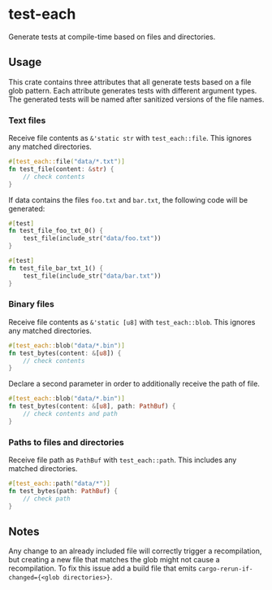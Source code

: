 
# test-each

Generate tests at compile-time based on files and directories.

## Usage

This crate contains three attributes that all generate tests based on a file glob pattern. Each attribute generates tests with different argument types. The generated tests will be named after sanitized versions of the file names.

### Text files

Receive file contents as `&'static str` with `test_each::file`. This ignores any matched directories.

```rust
#[test_each::file("data/*.txt")]
fn test_file(content: &str) {
    // check contents
}
```

If data contains the files `foo.txt` and `bar.txt`, the following code will be generated:

```rust
#[test]
fn test_file_foo_txt_0() {
    test_file(include_str("data/foo.txt"))
}

#[test]
fn test_file_bar_txt_1() {
    test_file(include_str("data/bar.txt"))
}
```

### Binary files

Receive file contents as `&'static [u8]` with `test_each::blob`. This ignores any matched directories.

```rust
#[test_each::blob("data/*.bin")]
fn test_bytes(content: &[u8]) {
    // check contents
}
```

Declare a second parameter in order to additionally receive the path of file.

```rust
#[test_each::blob("data/*.bin")]
fn test_bytes(content: &[u8], path: PathBuf) {
    // check contents and path
}
```

### Paths to files and directories

Receive file path as `PathBuf` with `test_each::path`. This includes any matched directories.

```rust
#[test_each::path("data/*")]
fn test_bytes(path: PathBuf) {
    // check path
}
```

## Notes

Any change to an already included file will correctly trigger a recompilation, but creating a new file that matches the glob might not cause a recompilation.
To fix this issue add a build file that emits `cargo-rerun-if-changed={<glob directories>}`.

